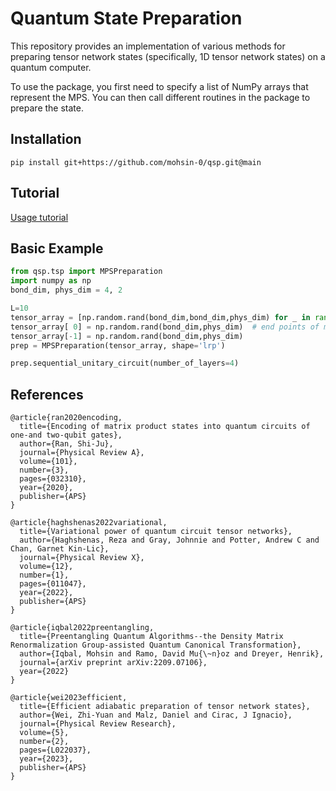 # Quantum State Preparation

This repository provides an implementation of various methods for preparing tensor network states (specifically, 1D tensor network states) on a quantum computer. 

To use the package, you first need to specify a list of NumPy arrays that represent the MPS. You can then 
call different routines in the package to prepare the state.

## Installation
```
pip install git+https://github.com/mohsin-0/qsp.git@main
```

## Tutorial
[Usage tutorial](https://github.com/mohsin-0/qsp/blob/main/examples/state_prep_examples.ipynb)


## Basic Example

```python
from qsp.tsp import MPSPreparation
import numpy as np
bond_dim, phys_dim = 4, 2

L=10
tensor_array = [np.random.rand(bond_dim,bond_dim,phys_dim) for _ in range(L)]
tensor_array[ 0] = np.random.rand(bond_dim,phys_dim)  # end points of mps
tensor_array[-1] = np.random.rand(bond_dim,phys_dim)
prep = MPSPreparation(tensor_array, shape='lrp')

prep.sequential_unitary_circuit(number_of_layers=4)
```

## References

```
@article{ran2020encoding,
  title={Encoding of matrix product states into quantum circuits of one-and two-qubit gates},
  author={Ran, Shi-Ju},
  journal={Physical Review A},
  volume={101},
  number={3},
  pages={032310},
  year={2020},
  publisher={APS}
}

@article{haghshenas2022variational,
  title={Variational power of quantum circuit tensor networks},
  author={Haghshenas, Reza and Gray, Johnnie and Potter, Andrew C and Chan, Garnet Kin-Lic},
  journal={Physical Review X},
  volume={12},
  number={1},
  pages={011047},
  year={2022},
  publisher={APS}
}

@article{iqbal2022preentangling,
  title={Preentangling Quantum Algorithms--the Density Matrix Renormalization Group-assisted Quantum Canonical Transformation},
  author={Iqbal, Mohsin and Ramo, David Mu{\~n}oz and Dreyer, Henrik},
  journal={arXiv preprint arXiv:2209.07106},
  year={2022}
}

@article{wei2023efficient,
  title={Efficient adiabatic preparation of tensor network states},
  author={Wei, Zhi-Yuan and Malz, Daniel and Cirac, J Ignacio},
  journal={Physical Review Research},
  volume={5},
  number={2},
  pages={L022037},
  year={2023},
  publisher={APS}
}


```
